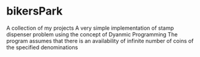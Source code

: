 # bikersPark
A collection of my projects
A very simple implementation of stamp dispenser problem using the concept of Dyanmic Programming
The program assumes that there is an availability of infinite number of coins of the specified denominations 
